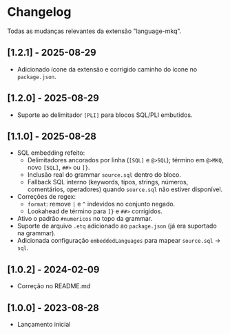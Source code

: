 # Changelog

Todas as mudanças relevantes da extensão "language-mkq".
## [1.2.1] - 2025-08-29
- Adicionado ícone da extensão e corrigido caminho do ícone no `package.json`.
## [1.2.0] - 2025-08-29
- Suporte ao delimitador `[PLI]` para blocos SQL/PLI embutidos.

## [1.1.0] - 2025-08-28
- SQL embedding refeito: 
  - Delimitadores ancorados por linha (`[SQL]` e `@>SQL`); término em `@>MKQ`, novo `[SQL]`, `##>` ou `]}`.
  - Inclusão real do grammar `source.sql` dentro do bloco.
  - Fallback SQL interno (keywords, tipos, strings, números, comentários, operadores) quando `source.sql` não estiver disponível.
- Correções de regex:
  - `format`: remove `|` e `^` indevidos no conjunto negado.
  - Lookahead de término para `]}` e `##>` corrigidos.
- Ativo o padrão `#numericos` no topo da grammar.
- Suporte de arquivo `.etq` adicionado ao `package.json` (já era suportado na grammar).
- Adicionada configuração `embeddedLanguages` para mapear `source.sql` → `sql`.

## [1.0.2] - 2024-02-09
- Correção no README.md

## [1.0.0] - 2023-08-28
- Lançamento inicial
